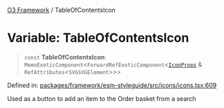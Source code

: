 [O3 Framework](../API.md) / TableOfContentsIcon

# Variable: TableOfContentsIcon

> `const` **TableOfContentsIcon**: `MemoExoticComponent`\<`ForwardRefExoticComponent`\<[`IconProps`](../type-aliases/IconProps.md) & `RefAttributes`\<`SVGSVGElement`\>\>\>

Defined in: [packages/framework/esm-styleguide/src/icons/icons.tsx:609](https://github.com/openmrs/openmrs-esm-core/blob/main/packages/framework/esm-styleguide/src/icons/icons.tsx#L609)

Used as a button to add an item to the Order basket from a search
